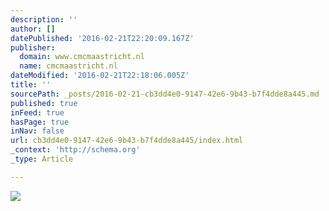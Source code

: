 ```yaml
---
description: ''
author: []
datePublished: '2016-02-21T22:20:09.167Z'
publisher:
  domain: www.cmcmaastricht.nl
  name: cmcmaastricht.nl
dateModified: '2016-02-21T22:18:06.005Z'
title: ''
sourcePath: _posts/2016-02-21-cb3dd4e0-9147-42e6-9b43-b7f4dde8a445.md
published: true
inFeed: true
hasPage: true
inNav: false
url: cb3dd4e0-9147-42e6-9b43-b7f4dde8a445/index.html
_context: 'http://schema.org'
_type: Article

---
```

![](http://nebula.wsimg.com/f31b2e7b8f041c6e4538194817ea545f?AccessKeyId=97279D3BBA51945087B5&disposition=0&alloworigin=1)